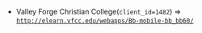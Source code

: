  - Valley Forge Christian College(`client_id=1482`) => [`http://elearn.vfcc.edu/webapps/Bb-mobile-bb_bb60/`](http://elearn.vfcc.edu/webapps/Bb-mobile-bb_bb60/)
